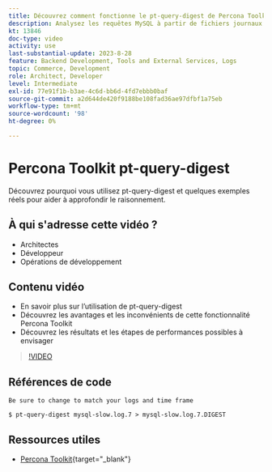 ```yaml
---
title: Découvrez comment fonctionne le pt-query-digest de Percona Toolkit et pourquoi il est utilisé
description: Analysez les requêtes MySQL à partir de fichiers journaux lents, généraux et binaires. Il peut également analyser les requêtes provenant de « SHOW PROCESSLIST » et les données du protocole MySQL de tcpdump.
kt: 13846
doc-type: video
activity: use
last-substantial-update: 2023-8-28
feature: Backend Development, Tools and External Services, Logs
topic: Commerce, Development
role: Architect, Developer
level: Intermediate
exl-id: 77e91f1b-b3ae-4c6d-bb6d-4fd7ebbb0baf
source-git-commit: a2d644de420f9188be108fad36ae97dfbf1a75eb
workflow-type: tm+mt
source-wordcount: '98'
ht-degree: 0%

---
```


# Percona Toolkit pt-query-digest

Découvrez pourquoi vous utilisez pt-query-digest et quelques exemples réels pour aider à approfondir le raisonnement.

## À qui s&#39;adresse cette vidéo ?

- Architectes
- Développeur
- Opérations de développement

## Contenu vidéo

- En savoir plus sur l’utilisation de pt-query-digest
- Découvrez les avantages et les inconvénients de cette fonctionnalité Percona Toolkit
- Découvrez les résultats et les étapes de performances possibles à envisager

>[!VIDEO](https://video.tv.adobe.com/v/3423480?learn=on)

## Références de code

```MYSQL
Be sure to change to match your logs and time frame

$ pt-query-digest mysql-slow.log.7 > mysql-slow.log.7.DIGEST
```

## Ressources utiles

- [Percona Toolkit](https://docs.percona.com/percona-toolkit/pt-query-digest.html){target="_blank"}
